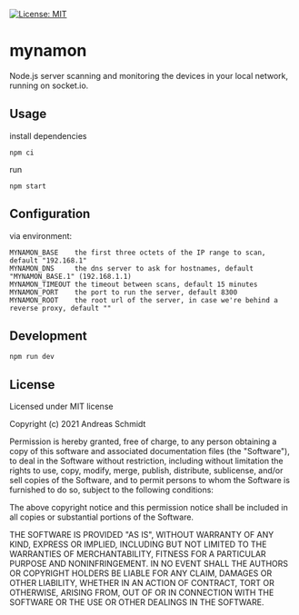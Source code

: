 [![License: MIT](https://img.shields.io/badge/License-MIT-yellow.svg)](https://opensource.org/licenses/MIT) 

# mynamon
Node.js server scanning and monitoring the devices in your local network, running on socket.io.

## Usage

install dependencies
```
npm ci
```

run
```
npm start
```

## Configuration
via environment:
```
MYNAMON_BASE    the first three octets of the IP range to scan, default "192.168.1"
MYNAMON_DNS     the dns server to ask for hostnames, default "MYNAMON_BASE.1" (192.168.1.1)
MYNAMON_TIMEOUT the timeout between scans, default 15 minutes
MYNAMON_PORT    the port to run the server, default 8300
MYNAMON_ROOT    the root url of the server, in case we're behind a reverse proxy, default ""
```

## Development

```
npm run dev
```

## License

Licensed under MIT license

Copyright (c) 2021 Andreas Schmidt

Permission is hereby granted, free of charge, to any person obtaining
a copy of this software and associated documentation files (the
"Software"), to deal in the Software without restriction, including
without limitation the rights to use, copy, modify, merge, publish,
distribute, sublicense, and/or sell copies of the Software, and to
permit persons to whom the Software is furnished to do so, subject to
the following conditions:

The above copyright notice and this permission notice shall be
included in all copies or substantial portions of the Software.

THE SOFTWARE IS PROVIDED "AS IS", WITHOUT WARRANTY OF ANY KIND,
EXPRESS OR IMPLIED, INCLUDING BUT NOT LIMITED TO THE WARRANTIES OF
MERCHANTABILITY, FITNESS FOR A PARTICULAR PURPOSE AND
NONINFRINGEMENT. IN NO EVENT SHALL THE AUTHORS OR COPYRIGHT HOLDERS BE
LIABLE FOR ANY CLAIM, DAMAGES OR OTHER LIABILITY, WHETHER IN AN ACTION
OF CONTRACT, TORT OR OTHERWISE, ARISING FROM, OUT OF OR IN CONNECTION
WITH THE SOFTWARE OR THE USE OR OTHER DEALINGS IN THE SOFTWARE.
